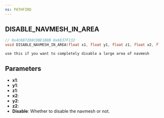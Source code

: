 ```yaml
---
ns: PATHFIND
---
```

## DISABLE_NAVMESH_IN_AREA

```c
// 0x4C8872D8CDBE1B8B 0x6E37F132
void DISABLE_NAVMESH_IN_AREA(float x1, float y1, float z1, float x2, float y2, float z2, bool Disable);
```

```
use this if you want to completely disable a large area of navmesh
```

## Parameters
* **x1**:
* **y1**: 
* **z1**: 
* **x2**: 
* **y2**: 
* **z2**: 
* **Disable**: Whether to disable the navmesh or not.

